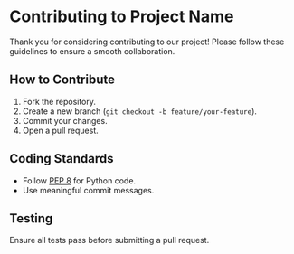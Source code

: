 # Contributing to Project Name

Thank you for considering contributing to our project! Please follow these guidelines to ensure a smooth collaboration.

## How to Contribute
1. Fork the repository.
2. Create a new branch (`git checkout -b feature/your-feature`).
3. Commit your changes.
4. Open a pull request.

## Coding Standards
- Follow [PEP 8](https://pep8.org/) for Python code.
- Use meaningful commit messages.

## Testing
Ensure all tests pass before submitting a pull request.
